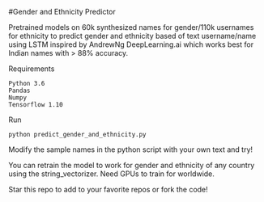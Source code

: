 #Gender and Ethnicity Predictor

Pretrained models on 60k synthesized names for gender/110k usernames for ethnicity to predict gender and ethnicity based of text username/name using LSTM inspired by AndrewNg DeepLearning.ai which works best for Indian names with > 88% accuracy.

Requirements

```
Python 3.6
Pandas 
Numpy
Tensorflow 1.10
```

Run
```
python predict_gender_and_ethnicity.py
```

Modify the sample names in the python script with your own text and try!

You can retrain the model to work for gender and ethnicity of any country using the string_vectorizer. Need GPUs to train for worldwide.

Star this repo to add to your favorite repos or fork the code!


